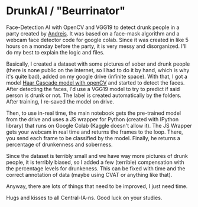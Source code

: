 # DrunkAI / "Beurrinator"

Face-Detection AI with OpenCV and VGG19 to detect drunk people in a party created by [Andreis](https://github.com/AndreisPurim). It was based on a face-mask algorithm and a webcam face detector code for google colab. Since it was created in like 5 hours on a monday before the party, it is very messy and disorganized. I'll do my best to explain the logic and files.

Basically, I created a dataset with some pictures of sober and drunk people (there is none public on the internet, so I had to do it by hand, which is why it's quite bad), added on my google drive (infinite space). With that, I got a model [Haar Cascade model with openCV](https://www.pyimagesearch.com/2021/04/12/opencv-haar-cascades/) and started to detect the faces. After detecting the faces, I'd use a VGG19 model to try to predict if said person is drunk or not. The label is created automatically by the folders. After training, I re-saved the model on drive.

Then, to use in-real time, the main notebook gets the pre-trained model from the drive and uses a JS wrapper for Python (created with IPython library) that runs on Google Colab (Kaggle doesn't allow it). The JS Wrapper gets your webcam in real time and returns the frames to the loop. There, you send each frame to be classified by the model. Finally, he returns a percentage of drunkenness and soberness.

Since the dataset is terribly small and we have way more pictures of drunk people, it is terribly biased, so I added a few (terrible) compensation with the percentage levels for drunkeness. This can be fixed with time and the correct annotation of data (maybe using CVAT or anything like that).

Anyway, there are lots of things that need to be improved, I just need time.

Hugs and kisses to all Central-IA-ns. Good luck on your studies.
